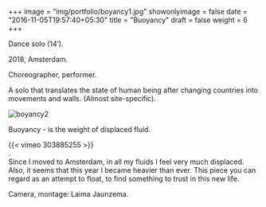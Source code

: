 +++
image = "img/portfolio/boyancy1.jpg"
showonlyimage = false
date = "2016-11-05T19:57:40+05:30"
title = "Buoyancy"
draft = false
weight = 6
+++

Dance solo (14’). 

2018, Amsterdam.
<!--more-->

Choreographer, performer.

A solo that translates the state of human being after changing countries into movements and walls. (Almost site-specific).

![boyancy2][1]

Buoyancy - is the weight of displaced fluid.

{{< vimeo 303885255 >}}  
.  
Since I moved to Amsterdam, in all my fluids I feel very much displaced. Also, it seems that this year I became heavier than ever.
This piece you can regard as an attempt to float, to find something to trust in this new life.

Camera, montage: Laima Jaunzema.

[1]: /img/portfolio/boyancy2.jpg
